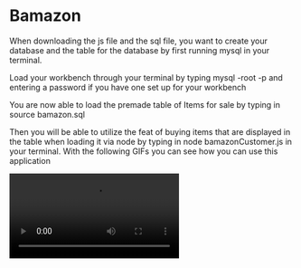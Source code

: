 # Bamazon


When downloading the js file and the sql file, you want to create your database and the table for the database by first running mysql in your terminal.

Load your workbench through your terminal by typing mysql -root -p and entering a password if you have one set up for your workbench

You are now able to load the premade table of Items for sale by typing in source bamazon.sql

Then you will be able to utilize the feat of buying items that are displayed in the table when loading it via node by typing in node bamazonCustomer.js in your terminal. With the following GIFs you can see how you can use this application 




![](videos/sample.webm)

